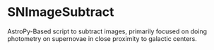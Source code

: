 # SNImageSubtract
AstroPy-Based script to subtract images, primarily focused on doing photometry on supernovae in close proximity to galactic centers.
